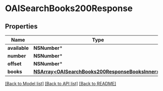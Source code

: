 # OAISearchBooks200Response

## Properties
Name | Type | Description | Notes
------------ | ------------- | ------------- | -------------
**available** | **NSNumber*** |  | [optional] 
**number** | **NSNumber*** |  | [optional] 
**offset** | **NSNumber*** |  | [optional] 
**books** | [**NSArray&lt;OAISearchBooks200ResponseBooksInner&gt;***](OAISearchBooks200ResponseBooksInner.md) |  | [optional] 

[[Back to Model list]](../README.md#documentation-for-models) [[Back to API list]](../README.md#documentation-for-api-endpoints) [[Back to README]](../README.md)


